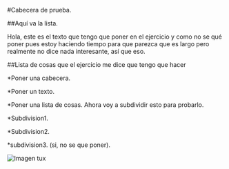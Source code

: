 #Cabecera de prueba.

##Aquí va la lista.

Hola, este es el texto que tengo que poner en el ejercicio y como no se qué poner pues estoy haciendo tiempo para que parezca que es largo pero realmente no dice nada interesante, así que eso.

##Lista de cosas que el ejercicio me dice que tengo que hacer

*Poner una cabecera.

*Poner un texto.

*Poner una lista de cosas. Ahora voy a subdividir esto para probarlo.

  *Subdivision1.
  
  *Subdivision2.
  
  *subdivision3. (si, no se que poner).
  
  ![Imagen tux](/images/tux.png)
  
  
  
  

